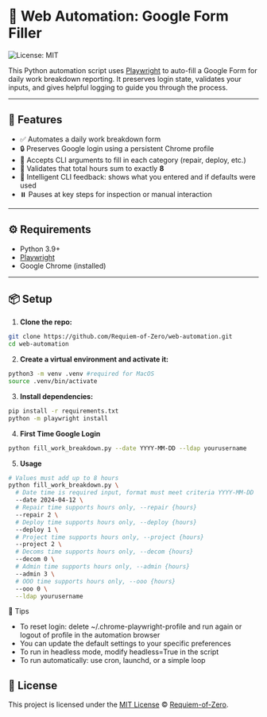 # 🧠 Web Automation: Google Form Filler

![License: MIT](https://img.shields.io/badge/License-MIT-yellow.svg)

This Python automation script uses [Playwright](https://playwright.dev/python/) to auto-fill a Google Form for daily work breakdown reporting. It preserves login state, validates your inputs, and gives helpful logging to guide you through the process.

---

## 🚀 Features

- ✅ Automates a daily work breakdown form
- 🔒 Preserves Google login using a persistent Chrome profile
- 📅 Accepts CLI arguments to fill in each category (repair, deploy, etc.)
- 🧮 Validates that total hours sum to exactly **8**
- 🧠 Intelligent CLI feedback: shows what you entered and if defaults were used
- ⏸️ Pauses at key steps for inspection or manual interaction

---

## ⚙️ Requirements

- Python 3.9+
- [Playwright](https://playwright.dev/python/)
- Google Chrome (installed)

---

## 📦 Setup

1. **Clone the repo:**

```bash
git clone https://github.com/Requiem-of-Zero/web-automation.git
cd web-automation
```

2. **Create a virtual environment and activate it:**

```bash
python3 -m venv .venv #required for MacOS
source .venv/bin/activate
```

3. **Install dependencies:**

```bash
pip install -r requirements.txt
python -m playwright install
```

4. **First Time Google Login**

```bash
python fill_work_breakdown.py --date YYYY-MM-DD --ldap yourusername
```

5. **Usage**

```bash
# Values must add up to 8 hours
python fill_work_breakdown.py \
  # Date time is required input, format must meet criteria YYYY-MM-DD
  --date 2024-04-12 \ 
  # Repair time supports hours only, --repair {hours}
  --repair 2 \
  # Deploy time supports hours only, --deploy {hours}
  --deploy 1 \
  # Project time supports hours only, --project {hours}
  --project 2 \
  # Decoms time supports hours only, --decom {hours}
  --decom 0 \
  # Admin time supports hours only, --admin {hours}
  --admin 3 \
  # OOO time supports hours only, --ooo {hours}
  --ooo 0 \
  --ldap yourusername
```


🧼 Tips
- To reset login: delete ~/.chrome-playwright-profile and run again or logout of profile in the automation browser
- You can update the default settings to your specific preferences
- To run in headless mode, modify headless=True in the script
- To run automatically: use cron, launchd, or a simple loop

## 📜 License

This project is licensed under the [MIT License](LICENSE) © [Requiem-of-Zero](https://github.com/Requiem-of-Zero).